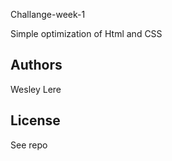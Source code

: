 Challange-week-1

Simple optimization of Html and CSS

## Authors

Wesley Lere

## License

See repo
